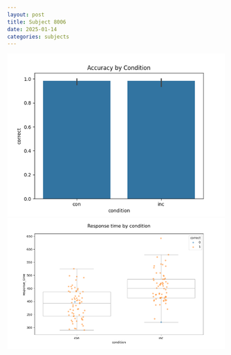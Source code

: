 ```yaml
---
layout: post
title: Subject 8006
date: 2025-01-14
categories: subjects
---
```


![](data/8006/run-20/8006_NF_acc.png)
![](data/8006/run-20/8006_NF_rt.png)
